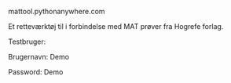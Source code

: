 mattool.pythonanywhere.com

Et retteværktøj til i forbindelse med MAT prøver fra Hogrefe forlag.


Testbruger:

Brugernavn: Demo

Password: Demo

